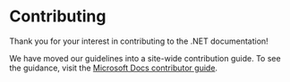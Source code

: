 # Contributing

Thank you for your interest in contributing to the .NET documentation!

We have moved our guidelines into a site-wide contribution guide. To see the guidance, visit the [Microsoft Docs contributor guide](https://docs.microsoft.com/contribute/dotnet/dotnet-contribute).
